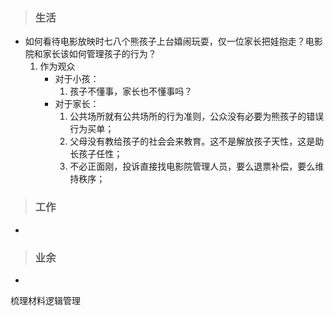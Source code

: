 >### 生活
- 如何看待电影放映时七八个熊孩子上台嬉闹玩耍，仅一位家长把娃抱走？电影院和家长该如何管理孩子的行为？
	1. 作为观众
		- 对于小孩：
			1. 孩子不懂事，家长也不懂事吗？
		- 对于家长：
			1. 公共场所就有公共场所的行为准则，公众没有必要为熊孩子的错误行为买单；
			1. 父母没有教给孩子的社会会来教育。这不是解放孩子天性，这是助长孩子任性；
			1. 不必正面刚，投诉直接找电影院管理人员，要么退票补偿，要么维持秩序；
>### 工作
- 
>### 业余	
-
梳理材料逻辑管理